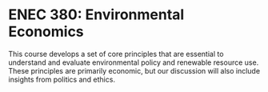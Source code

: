 # ENEC 380: Environmental Economics

This course develops a set of core principles that are essential to understand and evaluate environmental policy and renewable resource use. These principles are primarily economic, but our discussion will also include insights from politics and ethics.